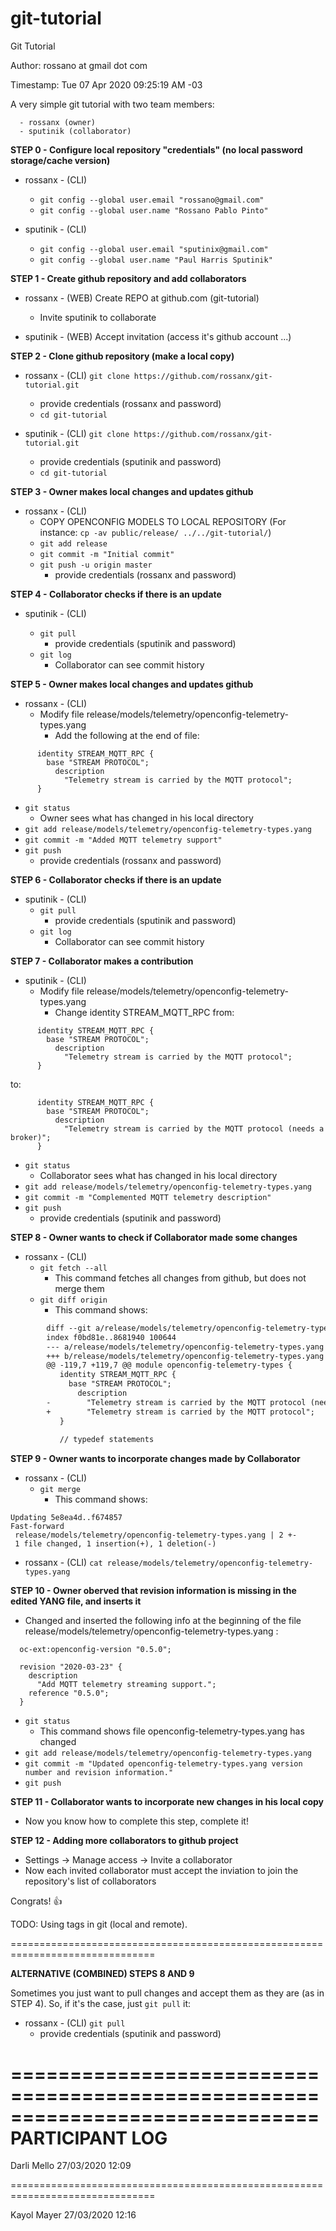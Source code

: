 # git-tutorial
Git Tutorial

Author: rossano at gmail dot com

Timestamp: Tue 07 Apr 2020 09:25:19 AM -03


A very simple git tutorial with two team members:

      - rossanx (owner)
      - sputinik (collaborator)

**STEP 0 - Configure local repository "credentials" (no local password storage/cache version)**

* rossanx - (CLI)
  * `git config --global user.email "rossano@gmail.com"`
  * `git config --global user.name "Rossano Pablo Pinto"`

* sputinik - (CLI)
  * `git config --global user.email "sputinix@gmail.com"`
  * `git config --global user.name "Paul Harris Sputinik"`


**STEP 1 - Create github repository and add collaborators**

* rossanx - (WEB) Create REPO at github.com (git-tutorial)
  * Invite sputinik to collaborate

* sputinik - (WEB) Accept invitation (access it's github account ...)

**STEP 2 - Clone github repository (make a local copy)**

* rossanx - (CLI) `git clone https://github.com/rossanx/git-tutorial.git`
  * provide credentials (rossanx and password)
  * `cd git-tutorial`

* sputinik - (CLI) `git clone https://github.com/rossanx/git-tutorial.git`
  * provide credentials (sputinik and password)
  * `cd git-tutorial`
  
**STEP 3 - Owner makes local changes and updates github**

* rossanx - (CLI)
  * COPY OPENCONFIG MODELS TO LOCAL REPOSITORY
    (For instance: `cp -av public/release/ ../../git-tutorial/`)
  * `git add release`
  * `git commit -m "Initial commit"`
  * `git push -u origin master`
    * provide credentials (rossanx and password)


**STEP 4 - Collaborator checks if there is an update**

* sputinik - (CLI)

  * `git pull`
    * provide credentials (sputinik and password)
  * `git log`
    * Collaborator can see commit history
    
**STEP 5 - Owner makes local changes and updates github**

* rossanx - (CLI)
  * Modify file release/models/telemetry/openconfig-telemetry-types.yang
    * Add the following at the end of file:

```
      identity STREAM_MQTT_RPC {
        base "STREAM PROTOCOL";
          description
            "Telemetry stream is carried by the MQTT protocol";
      }
```

  * `git status`
    * Owner sees what has changed in his local directory
  * `git add release/models/telemetry/openconfig-telemetry-types.yang`
  * `git commit -m "Added MQTT telemetry support"`
  * `git push`
    * provide credentials (rossanx and password)

**STEP 6 - Collaborator checks if there is an update**

* sputinik - (CLI)
  * `git pull`
    * provide credentials (sputinik and password)
  * `git log`
    * Collaborator can see commit history

**STEP 7 - Collaborator makes a contribution**

* sputinik - (CLI)
  * Modify file release/models/telemetry/openconfig-telemetry-types.yang
    * Change identity STREAM_MQTT_RPC from:

```
      identity STREAM_MQTT_RPC {
        base "STREAM PROTOCOL";
          description
            "Telemetry stream is carried by the MQTT protocol";
      }
```

   to:

```
      identity STREAM_MQTT_RPC {
        base "STREAM PROTOCOL";
          description
            "Telemetry stream is carried by the MQTT protocol (needs a broker)";
      }
```

  * `git status`
    * Collaborator sees what has changed in his local directory
  * `git add release/models/telemetry/openconfig-telemetry-types.yang`
  * `git commit -m "Complemented MQTT telemetry description"`
  * `git push`
    * provide credentials (sputinik and password)

**STEP 8 - Owner wants to check if Collaborator made some changes**
  * rossanx - (CLI)
    * `git fetch --all`
      * This command fetches all changes from github, but does not merge them
    * `git diff origin`
      * This command shows:
```diff
        diff --git a/release/models/telemetry/openconfig-telemetry-types.yang b/release/models/telemetry/openconfig-telemetry-types.yang
        index f0bd81e..8681940 100644
        --- a/release/models/telemetry/openconfig-telemetry-types.yang
        +++ b/release/models/telemetry/openconfig-telemetry-types.yang
        @@ -119,7 +119,7 @@ module openconfig-telemetry-types {
           identity STREAM_MQTT_RPC {
             base "STREAM PROTOCOL";
               description
        -        "Telemetry stream is carried by the MQTT protocol (needs a broker)";
        +        "Telemetry stream is carried by the MQTT protocol";
           }
 
           // typedef statements
```

**STEP 9 - Owner wants to incorporate changes made by Collaborator**
  * rossanx - (CLI)
    * `git merge`
      *  This command shows:
```
Updating 5e8ea4d..f674857
Fast-forward
 release/models/telemetry/openconfig-telemetry-types.yang | 2 +-
 1 file changed, 1 insertion(+), 1 deletion(-)
```

  * rossanx - (CLI) `cat release/models/telemetry/openconfig-telemetry-types.yang`

**STEP 10 - Owner oberved that revision information is missing in the edited YANG file, and inserts it**
  * Changed and inserted the following info at the beginning of the file release/models/telemetry/openconfig-telemetry-types.yang :

```
  oc-ext:openconfig-version "0.5.0";

  revision "2020-03-23" {
    description
      "Add MQTT telemetry streaming support.";
    reference "0.5.0";
  }
```
  * `git status`
    * This command shows file openconfig-telemetry-types.yang has changed
  * `git add release/models/telemetry/openconfig-telemetry-types.yang`
  * `git commit -m "Updated openconfig-telemetry-types.yang version number and revision information."`
  * `git push`

**STEP 11 - Collaborator wants to incorporate new changes in his local copy**
  * Now you know how to complete this step, complete it!

**STEP 12 - Adding more collaborators to github project**
  * Settings -> Manage access -> Invite a collaborator
  * Now each invited collaborator must accept the inviation to join the repository's list of collaborators

Congrats! :+1:

TODO: Using tags in git (local and remote).


===============================================================================

**ALTERNATIVE (COMBINED) STEPS 8 AND 9**

Sometimes you just want to pull changes and accept them as they are (as in STEP 4). So, if it's the case, just `git pull` it:

  * rossanx - (CLI) `git pull`
    * provide credentials (sputinik and password)

==============================================================================
**PARTICIPANT LOG**
==============================================================================

Darli Mello 27/03/2020 12:09

===============================================================================

Kayol Mayer 27/03/2020 12:16

